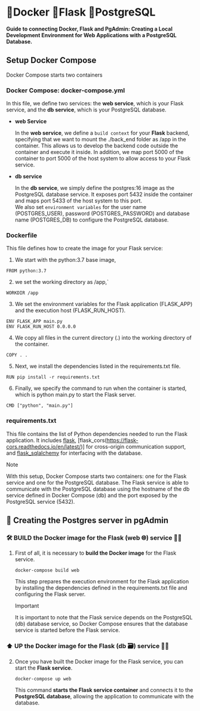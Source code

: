 # 🐋Docker 🐍Flask 🐘PostgreSQL

**Guide to connecting Docker, Flask and PgAdmin: Creating a Local Development Environment for Web Applications with a PostgreSQL Database.**

## Setup Docker Compose
Docker Compose starts two containers

### Docker Compose: docker-compose.yml
In this file, we define two services: the **web service**, which is your Flask service, and the **db service**, which is your PostgreSQL database.

- **web Service**

    In the **web service**, we define a `build context` for your **Flask** backend, specifying that we want to mount the ./back_end folder as /app in the container. This allows us to develop the backend code outside the container and execute it inside. In addition, we map port 5000 of the container to port 5000 of the host system to allow access to your Flask service.

- **db service**

    In the **db service**, we simply define the postgres:16 image as the PostgreSQL database service. It exposes port 5432 inside the container and maps port 5433 of the host system to this port.<br>
    We also set `environment variables` for the user name (POSTGRES_USER), password (POSTGRES_PASSWORD) and database name (POSTGRES_DB) to configure the PostgreSQL database.

### Dockerfile

This file defines how to create the image for your Flask service:<br>
 1) We start with the python:3.7 base image,
 ```
 FROM python:3.7
 ```
 2) we set the working directory as /app,`
 ```
 WORKDIR /app
 ```
 3) We set the environment variables for the Flask application (FLASK_APP) and the execution host (FLASK_RUN_HOST).
 ```
 ENV FLASK_APP main.py
 ENV FLASK_RUN_HOST 0.0.0.0
 ```
 4) We copy all files in the current directory (.) into the working directory of the container.
 ```
 COPY . .
 ```
 5) Next, we install the dependencies listed in the requirements.txt file.
 ```
 RUN pip install -r requirements.txt
 ``` 
 6) Finally, we specify the command to run when the container is started, which is python main.py to start the Flask server. 
 ```
 CMD ["python", "main.py"]
 ``` 

### requirements.txt
This file contains the list of Python dependencies needed to run the Flask application. It includes [flask](https://flask.palletsprojects.com/en/3.0.x/), [flask_cors(https://flask-cors.readthedocs.io/en/latest/)] for cross-origin communication support, and [flask_sqlalchemy](https://flask-sqlalchemy.palletsprojects.com/en/3.1.x/) for interfacing with the database.

> [!NOTE]
> With this setup, Docker Compose starts two containers: one for the Flask service and one for the PostgreSQL database. The Flask service is able to communicate with the PostgreSQL database using the hostname of the db service defined in Docker Compose (db) and the port exposed by the PostgreSQL service (5432).

## 🐘 Creating the Postgres server in pgAdmin

### 🛠️ BUILD the Docker image for the Flask (web 🌐) service 🐋🐍
1) First of all, it is necessary to **build the Docker image** for the Flask service.
    ```
    docker-compose build web
    ```
    This step prepares the execution environment for the Flask application by installing the dependencies defined in the requirements.txt file and configuring the Flask server.
    > [!IMPORTANT]
    > It is important to note that the Flask service depends on the PostgreSQL (db) database service, so Docker Compose ensures that the database service is started before the Flask service.

### ⬆️ UP the Docker image for the Flask (db 🗃️) service 🐋🐍

2) Once you have built the Docker image for the Flask service, you can start the **Flask service**.
    ```
    docker-compose up web
    ```
    This command **starts the Flask service container** and connects it to the **PostgreSQL database**, allowing the application to communicate with the database.







